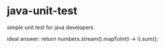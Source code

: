 # java-unit-test
simple unit test for java developers

ideal answer: 
        return numbers.stream().mapToInt(i -> i).sum();
